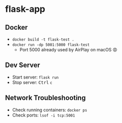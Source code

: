 # flask-app

## Docker

- `docker build -t flask-test .`
- `docker run -dp 5001:5000 flask-test`
  - Port 5000 already used by AirPlay on macOS :rage:

## Dev Server

- Start server: `flask run`
- Stop server: <kbd>Ctrl</kbd> `c`

## Network Troubleshooting

- Check running containers: `docker ps`
- Check ports: `lsof -i tcp:5001`
